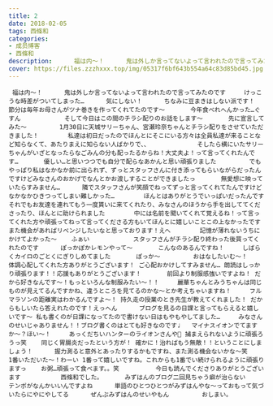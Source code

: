 ```yaml
---
title: 2
date: 2018-02-05
tags: 西條和
categories: 
- 成员博客
- 西條和
description:      福は内〜！      鬼は外しか言ってないよって言われたので言ってみたのです     けっこうな時差がついてしまった&hellip;      気にしない！      ちなみに豆まきはしない派です！       節分は毎年お母さん...
cover: https://files.zzzhxxx.top/img/05317f6bf643b554a64c83d85bd45.jpg 
---
```


     福は内〜！      鬼は外しか言ってないよって言われたので言ってみたのです     けっこうな時差がついてしまった…      気にしない！      ちなみに豆まきはしない派です！       節分は毎年お母さんがツナ巻きを作ってくれてたのです〜       今年食べれへんかった…ぐすん            そして今日はこの間のチラシ配りのお話をします〜       先に宣言してみた〜         1月30日に天城サリーちゃん、宮瀬玲奈ちゃんとチラシ配りをさせていただきました！        私達は初日だったのでほんとにそこにいる方々は全員私達が来ることなど知らなくて、あたりまえに知らない人ばかりで、、             そしたら横にいたサリーちゃんがいざとなったらなごみんの分も配ったるからね！大丈夫よ！って言ってくれたんです…       優しい…と思いつつでも自分で配らなあかんと思い頑張りました         でもやっぱり私はなかなか前に出られず、ずっとスタッフさんに付き添ってもらいながらだったんですけどみなさんのおかげでなんとかお渡しすることができましたっ       無愛想に映っていたらすみません…      隣でスタッフさんが笑顔でねってずっと言ってくれてたんですけどなかなかひきつってしまい難しかった…        ほんとはありがとうでいっぱいだったんです             それでもお友達を連れてもう一度貰いに来てくれたり、みなさんのほうから手を出しててくださったり、ほんとに助けられました        中には名前を聞いてくれて覚えるね！って言ってくれた方や頑張ってねって言ってくださる方もいてほんとに嬉しいことこの上なかったです          また機会があればリベンジしたいなと思っております！えへ        記憶が薄れないうちにかけてよかった〜    ふぁい            スタッフさんがチラシ配り終わった後買ってくれたのです      ぽっかぽかレモンやって〜       こんなのあるんですね！     しばらくカイロのごとくにぎりしめてました       ぽっか〜         おはなしたいむ〜！       体調心配してくれた方ありがとうございます！ ご心配おかけしてすみません… 朗読はしっかり頑張ります！！応援もありがとうございます！       前回より制服感強いですよね！ だから好きなんです〜！もっといろんな制服みたい〜！！     麗華ちゃんとみうちゃんは同じものが見えてるんですかね、違うところを見てるのかな〜とか考えちゃいますね！     フルマラソンの距離実はわかるんですよ〜！ 持久走の授業のとき先生が教えてくれました！ だからもしいたら答えれたのです！えっへん      ブログを見るの日課と言ってもらえると嬉しいです〜 私も書くのが日課になってたので書けない日はもやもやしてました…     みなさんのせいじゃありません！！ブログ書くのはとても好きなのです♩   マイナスイオンでてますか〜？ほい〜！     あっくだちいハンターのライオンさんや🦁 捕まえられないように頑張ろうっ笑    同じく胃腸炎だったという方が！ 確かに！治ればもう無敵！！ということにしましょう！      握力測ると意外とあったりするかもですね、また測る機会ないかな〜笑     1番いただいた〜！わーい 1番って嬉しいですね。これからも1番でい続けられるように頑張りますっ    お粥…頑張って食べます。。笑          今日も読んでくださりありがとうございます           西條和でした。      みずはんのブログ二回見ちゃう癖が治らない     テンポがなんかいいんですよね      単語のひとつひとつがみずはんやな〜っておもって気づいたらにやにやしてる      ぜんぶみずはんのせいやもん         おしまい。


